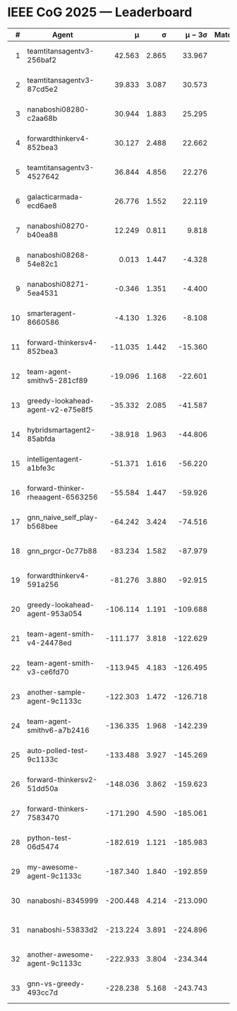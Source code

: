 # IEEE CoG 2025 — Leaderboard

| # | Agent | μ | σ | μ − 3σ | Matches | Updated |
|---:|---|---:|---:|---:|---:|---|
| 1 | teamtitansagentv3-256baf2 | 42.563 | 2.865 | 33.967 | 480 | 2025-09-01 00:37 |
| 2 | teamtitansagentv3-87cd5e2 | 39.833 | 3.087 | 30.573 | 460 | 2025-09-01 00:37 |
| 3 | nanaboshi08280-c2aa68b | 30.944 | 1.883 | 25.295 | 580 | 2025-09-01 00:37 |
| 4 | forwardthinkerv4-852bea3 | 30.127 | 2.488 | 22.662 | 506 | 2025-09-01 00:37 |
| 5 | teamtitansagentv3-4527642 | 36.844 | 4.856 | 22.276 | 440 | 2025-09-01 00:37 |
| 6 | galacticarmada-ecd6ae8 | 26.776 | 1.552 | 22.119 | 520 | 2025-09-01 00:37 |
| 7 | nanaboshi08270-b40ea88 | 12.249 | 0.811 | 9.818 | 540 | 2025-09-01 00:37 |
| 8 | nanaboshi08268-54e82c1 | 0.013 | 1.447 | -4.328 | 740 | 2025-09-01 00:37 |
| 9 | nanaboshi08271-5ea4531 | -0.346 | 1.351 | -4.400 | 520 | 2025-09-01 00:37 |
| 10 | smarteragent-8660586 | -4.130 | 1.326 | -8.108 | 433 | 2025-09-01 00:37 |
| 11 | forward-thinkersv4-852bea3 | -11.035 | 1.442 | -15.360 | 320 | 2025-09-01 00:37 |
| 12 | team-agent-smithv5-281cf89 | -19.096 | 1.168 | -22.601 | 600 | 2025-09-01 00:37 |
| 13 | greedy-lookahead-agent-v2-e75e8f5 | -35.332 | 2.085 | -41.587 | 580 | 2025-09-01 00:37 |
| 14 | hybridsmartagent2-85abfda | -38.918 | 1.963 | -44.806 | 417 | 2025-09-01 00:37 |
| 15 | intelligentagent-a1bfe3c | -51.371 | 1.616 | -56.220 | 464 | 2025-09-01 00:37 |
| 16 | forward-thinker-rheaagent-6563256 | -55.584 | 1.447 | -59.926 | 500 | 2025-09-01 00:37 |
| 17 | gnn_naive_self_play-b568bee | -64.242 | 3.424 | -74.516 | 260 | 2025-09-01 00:37 |
| 18 | gnn_prgcr-0c77b88 | -83.234 | 1.582 | -87.979 | 560 | 2025-09-01 00:37 |
| 19 | forwardthinkerv4-591a256 | -81.276 | 3.880 | -92.915 | 360 | 2025-09-01 00:37 |
| 20 | greedy-lookahead-agent-953a054 | -106.114 | 1.191 | -109.688 | 500 | 2025-09-01 00:37 |
| 21 | team-agent-smith-v4-24478ed | -111.177 | 3.818 | -122.629 | 480 | 2025-09-01 00:37 |
| 22 | team-agent-smith-v3-ce6fd70 | -113.945 | 4.183 | -126.495 | 400 | 2025-09-01 00:37 |
| 23 | another-sample-agent-9c1133c | -122.303 | 1.472 | -126.718 | 440 | 2025-09-01 00:37 |
| 24 | team-agent-smithv6-a7b2416 | -136.335 | 1.968 | -142.239 | 540 | 2025-09-01 00:37 |
| 25 | auto-polled-test-9c1133c | -133.488 | 3.927 | -145.269 | 740 | 2025-09-01 00:37 |
| 26 | forward-thinkersv2-51dd50a | -148.036 | 3.862 | -159.623 | 340 | 2025-09-01 00:37 |
| 27 | forward-thinkers-7583470 | -171.290 | 4.590 | -185.061 | 460 | 2025-09-01 00:37 |
| 28 | python-test-06d5474 | -182.619 | 1.121 | -185.983 | 440 | 2025-09-01 00:37 |
| 29 | my-awesome-agent-9c1133c | -187.340 | 1.840 | -192.859 | 520 | 2025-09-01 00:37 |
| 30 | nanaboshi-8345999 | -200.448 | 4.214 | -213.090 | 460 | 2025-09-01 00:37 |
| 31 | nanaboshi-53833d2 | -213.224 | 3.891 | -224.896 | 460 | 2025-09-01 00:37 |
| 32 | another-awesome-agent-9c1133c | -222.933 | 3.804 | -234.344 | 680 | 2025-09-01 00:37 |
| 33 | gnn-vs-greedy-493cc7d | -228.238 | 5.168 | -243.743 | 560 | 2025-09-01 00:37 |

